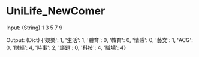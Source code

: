 # UniLife_NewComer

Input: (String) 1 3 5 7 9

Output: (Dict)  {'娛樂': 1, '生活': 1, '體育': 0, '教育': 0, '情感': 0, '藝文': 1, 'ACG': 0, '財經': 4, '時事': 2, '議題': 0, '科技': 4, '職場': 4}
